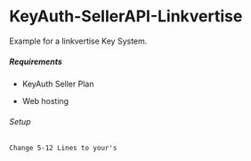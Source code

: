 # KeyAuth-SellerAPI-Linkvertise
Example for a linkvertise Key System.

##### Requirements
- KeyAuth Seller Plan

- Web hosting

###### Setup
```md
Change 5-12 Lines to your's
```
